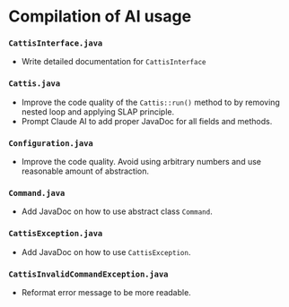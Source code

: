 # Compilation of AI usage

### `CattisInterface.java`
- Write detailed documentation for `CattisInterface`

### `Cattis.java` 

- Improve the code quality of the `Cattis::run()` method to by removing nested loop and applying SLAP principle.
- Prompt Claude AI to add proper JavaDoc for all fields and methods.

### `Configuration.java`
- Improve the code quality. Avoid using arbitrary numbers and use reasonable amount of abstraction.

### `Command.java`
- Add JavaDoc on how to use abstract class `Command`.

### `CattisException.java`
- Add JavaDoc on how to use `CattisException`.

### `CattisInvalidCommandException.java`
- Reformat error message to be more readable.

